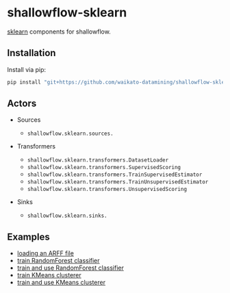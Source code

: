 # shallowflow-sklearn
[sklearn](https://github.com/andymccurdy/redis-py) components for shallowflow.

## Installation

Install via pip:

```bash
pip install "git+https://github.com/waikato-datamining/shallowflow-sklearn.git"
```

## Actors

* Sources

  * `shallowflow.sklearn.sources.`

* Transformers

  * `shallowflow.sklearn.transformers.DatasetLoader`
  * `shallowflow.sklearn.transformers.SupervisedScoring`
  * `shallowflow.sklearn.transformers.TrainSupervisedEstimator`
  * `shallowflow.sklearn.transformers.TrainUnsupervisedEstimator`
  * `shallowflow.sklearn.transformers.UnsupervisedScoring`
    
* Sinks

  * `shallowflow.sklearn.sinks.`
 

## Examples

* [loading an ARFF file](examples/load_arff_file.py)
* [train RandomForest classifier](examples/train_random_forest_classifier.py)
* [train and use RandomForest classifier](examples/train_and_use_random_forest_classifier.py)
* [train KMeans clusterer](examples/train_kmeans_clusterer.py)
* [train and use KMeans clusterer](examples/train_and_use_kmeans_clusterer.py)
